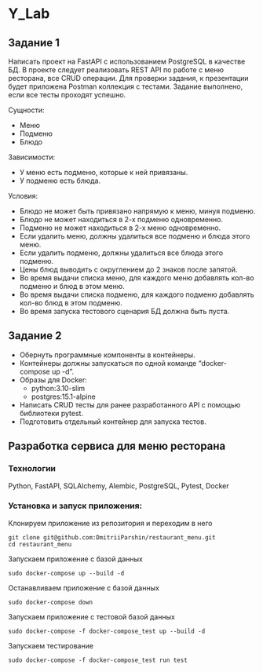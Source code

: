 # Y_Lab

## Задание 1

Написать проект на FastAPI с использованием PostgreSQL в качестве БД. В проекте следует реализовать
REST API по работе с меню ресторана, все CRUD операции. Для проверки задания, к презентации будет
приложена Postman коллекция с тестами. Задание выполнено, если все тесты проходят успешно.

Сущности: 
- Меню
- Подменю
- Блюдо

Зависимости:
- У меню есть подменю, которые к ней привязаны.
- У подменю есть блюда.

Условия:
- Блюдо не может быть привязано напрямую к меню, минуя подменю.
- Блюдо не может находиться в 2-х подменю одновременно.
- Подменю не может находиться в 2-х меню одновременно.
- Если удалить меню, должны удалиться все подменю и блюда этого меню.
- Если удалить подменю, должны удалиться все блюда этого подменю.
- Цены блюд выводить с округлением до 2 знаков после запятой.
- Во время выдачи списка меню, для каждого меню добавлять кол-во подменю и блюд в этом меню.
- Во время выдачи списка подменю, для каждого подменю добавлять кол-во блюд в этом подменю.
- Во время запуска тестового сценария БД должна быть пуста.

## Задание 2

- Обернуть программные компоненты в контейнеры. 
- Контейнеры должны запускаться по одной команде “docker-compose up -d”.
- Образы для Docker:
  - python:3.10-slim
  - postgres:15.1-alpine
- Написать CRUD тесты для ранее разработанного API с помощью библиотеки pytest.
- Подготовить отдельный контейнер для запуска тестов.
## Разработка сервиса для меню ресторана

### Технологии
Python, FastAPI, SQLAlchemy, Alembic, PostgreSQL, Pytest, Docker
### Установка и запуск приложения:

Клонируем приложение из репозитория и переходим в него
```
git clone git@github.com:DmitriiParshin/restaurant_menu.git
cd restaurant_menu
```
Запускаем приложение с базой данных
```
sudo docker-compose up --build -d
```
Останавливаем приложение с базой данных
```
sudo docker-compose down
```
Запускаем приложение с тестовой базой данных
```
sudo docker-compose -f docker-compose_test up --build -d
```
Запускаем тестирование
```
sudo docker-compose -f docker-compose_test run test
```
